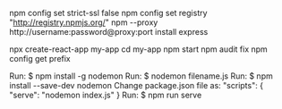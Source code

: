 npm config set strict-ssl false
npm config set registry "http://registry.npmjs.org/"
npm --proxy http://username:password@proxy:port install express

npx create-react-app my-app
cd my-app
npm start
npm audit fix
npm config get prefix

Run: $ npm install -g nodemon
Run: $ nodemon filename.js
Run: $ npm install --save-dev nodemon
Change package.json file as:
"scripts": {
    "serve": "nodemon index.js"
}
Run: $ npm run serve